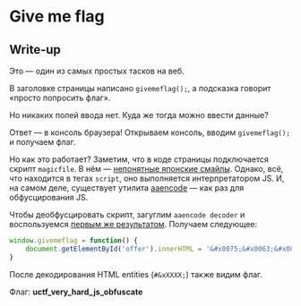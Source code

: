 # Give me flag

## Write-up

Это — один из самых простых тасков на веб.

В заголовке страницы написано `givemeflag();`, а подсказка говорит «просто попросить флаг».

Но никаких полей ввода нет. Куда же тогда можно ввести данные?

Ответ — в консоль браузера! Открываем консоль, вводим `givemeflag();` и получаем флаг.

Но как это работает? Заметим, что в коде страницы подключается скрипт `magicfile`. В нём — [непонятные японские смайлы](html/magicfile). Однако, всё, что находится в тегах `script`, оно выполняется интерпретатором JS. И, на самом деле, существует утилита [aaencode](http://utf-8.jp/public/aaencode.html) — как раз для обфусцирования JS.

Чтобы деобфусцировать скрипт, загуглим `aaencode decoder` и воспользуемся [первым же результатом](https://cat-in-136.github.io/2010/12/aadecode-decode-encoded-as-aaencode.html). Получаем следующее:

```javascript
window.givemeflag = function() {
    document.getElementById('offer').innerHTML = '&#x0075;&#x0063;&#x0074;&#x0066;&#x005F;&#x0076;&#x0065;&#x0072;&#x0079;&#x005F;&#x0068;&#x0061;&#x0072;&#x0064;&#x005F;&#x006A;&#x0073;&#x005F;&#x006F;&#x0062;&#x0066;&#x0075;&#x0073;&#x0063;&#x0061;&#x0074;&#x0065;';
}
```

После декодирования HTML entities (`#&xXXXX;`) также видим флаг.

Флаг: **uctf_very_hard_js_obfuscate**

